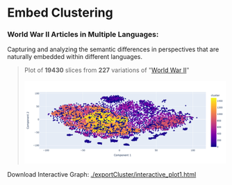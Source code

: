 # Embed Clustering

### World War II Articles in Multiple Languages:

Capturing and analyzing the semantic differences in perspectives that are naturally embedded within different languages.

> Plot of **19430** slices from **227** variations of "[World War II](https://en.wikipedia.org/wiki/World_War_II)"
\
\
![Plot](./exportClusters/cluster1.png)


Download Interactive Graph: [./exportCluster/interactive_plot1.html](exportClusters/interactive_plot1.html)
